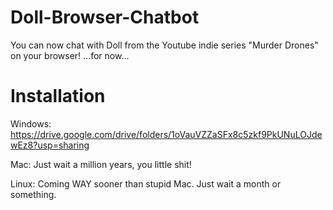 # Doll-Browser-Chatbot
You can now chat with Doll from the Youtube indie series "Murder Drones" on your browser! ...for now...

# Installation
Windows: https://drive.google.com/drive/folders/1oVauVZZaSFx8c5zkf9PkUNuLOJdewEz8?usp=sharing

Mac: Just wait a million years, you little shit!

Linux: Coming WAY sooner than stupid Mac. Just wait a month or something.
